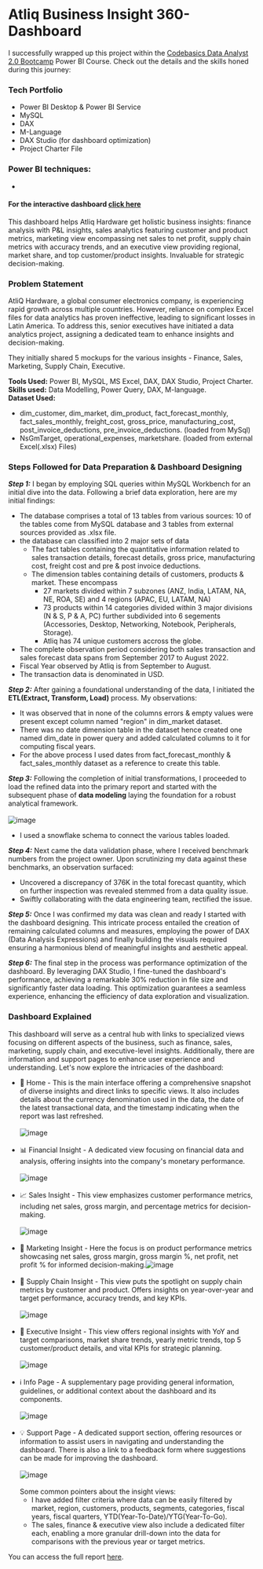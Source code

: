 # Atliq Business Insight 360-Dashboard

I successfully wrapped up this project within the [Codebasics Data Analyst 2.0 Bootcamp](https://codebasics.io/bootcamps/data-analytics-bootcamp-with-practical-job-assistance) Power BI Course. Check out the details and the skills honed during this journey:

### Tech Portfolio
- Power BI Desktop & Power BI Service
- MySQL
- DAX
- M-Language
- DAX Studio (for dashboard optimization)
- Project Charter File

### Power BI techniques:
   - 


#### For the interactive dashboard [click here](https://shorturl.at/alsyB)

This dashboard helps Atliq Hardware get holistic business insights: finance analysis with P&L insights, sales analytics featuring customer and product metrics, marketing view encompassing net sales to net profit, supply chain metrics with accuracy trends, and an executive view providing regional, market share, and top customer/product insights. Invaluable for strategic decision-making.

### Problem Statement

AtliQ Hardware, a global consumer electronics company, is experiencing rapid growth across multiple countries. However, reliance on complex Excel files for data analytics has proven ineffective, leading to significant losses in Latin America. To address this, senior executives have initiated a data analytics project, assigning a dedicated team to enhance insights and decision-making. 

They initially shared 5 mockups for the various insights - Finance, Sales, Marketing, Supply Chain, Executive.

**Tools Used:** Power BI, MySQL, MS Excel, DAX, DAX Studio, Project Charter.<br>
**Skills used:** Data Modelling, Power Query, DAX, M-language.<br>
**Dataset Used:**
- dim_customer, dim_market, dim_product, fact_forecast_monthly, fact_sales_monthly, freight_cost, gross_price, manufacturing_cost, post_invoice_deductions, pre_invoice_deductions. (loaded from MySql)
- NsGmTarget, operational_expenses, marketshare. (loaded from external Excel(.xlsx) Files)

### Steps Followed for Data Preparation & Dashboard Designing

***Step 1:*** I began by employing SQL queries within MySQL Workbench for an initial dive into the data. Following a brief data exploration, here are my initial findings:
   - The database comprises a total of 13 tables from various sources: 10 of the tables come from MySQL database and 3 tables from external sources provided as .xlsx file. 
   - the database can classified into 2 major sets of data
       - The fact tables containing the quantitative information related to sales transaction details, forecast details, gross price, manufacturing cost, freight cost and pre & post invoice deductions.
       - The dimension tables containing details of customers, products & market. These encompass
           - 27 markets divided within 7 subzones (ANZ, India, LATAM, NA, NE, ROA, SE) and 4 regions (APAC, EU, LATAM, NA)
           - 73 products within 14 categories divided within 3 major divisions (N & S, P & A, PC) further subdivided into 6 segements (Accessories, Desktop, Networking, Notebook, Peripherals, Storage).
           - Atliq has 74 unique customers accross the globe.<br>
   - The complete observation period considering both sales transaction and sales forecast data spans from September 2017 to August 2022.
   - Fiscal Year observed by Atliq is from September to August.
   - The transaction data is denominated in USD.

***Step 2:*** After gaining a foundational understanding of the data, I initiated the **ETL(Extract, Transform, Load)** process. My observations:
   - It was observed that in none of the columns errors & empty values were present except column named "region" in dim_market dataset.
   - There was no date dimension table in the dataset hence created one named dim_date in power query and added calculated columns to it for computing fiscal years.
   - For the above process I used dates from  fact_forecast_monthly & fact_sales_monthly dataset as a reference to create this table.


***Step 3:*** Following the completion of initial transformations, I proceeded to load the refined data into the primary report and started with the subsequent phase of **data modeling** laying the foundation for a robust analytical framework.<br><br>
 ![image](https://github.com/hem1507/PBI-Business-Insight-360-Dashboard/assets/147921071/c5f30d41-cbdf-42f6-a019-3c27fad4c2fe)
   - I used a snowflake schema to connect the various tables loaded.

***Step 4:*** Next came the data validation phase, where I received benchmark numbers from the project owner. Upon scrutinizing my data against these benchmarks, an observation surfaced:
   - Uncovered a discrepancy of 376K in the total forecast quantity, which on further inspection was revealed stemmed from a data quality issue.
   - Swiftly collaborating with the data engineering team, rectified the issue.

***Step 5:*** Once I was confirmed my data was clean and ready I started with the dashboard designing. This intricate process entailed the creation of remaining calculated columns and measures, employing the power of DAX (Data Analysis Expressions) and finally building the visuals required ensuring a harmonious blend of meaningful insights and aesthetic appeal.

***Step 6:*** The final step in the process was performance optimization of the dashboard. By leveraging DAX Studio, I fine-tuned the dashboard's performance, achieving a remarkable 30% reduction in file size and significantly faster data loading. This optimization guarantees a seamless experience, enhancing the efficiency of data exploration and visualization.

### Dashboard Explained

This dashboard will serve as a central hub with links to specialized views focusing on different aspects of the business, such as finance, sales, marketing, supply chain, and executive-level insights. Additionally, there are information and support pages to enhance user experience and understanding. Let's now explore the intricacies of the dashboard:

- 🏡 Home - This is the main interface offering a comprehensive snapshot of diverse insights and direct links to specific views. It also includes details about the currency denomination used in the data, the date of the latest transactional data, and the timestamp indicating when the report was last refreshed.<br><br>![image](https://github.com/hem1507/PBI-Business-Insight-360-Dashboard/assets/147921071/adb792f6-918a-4e23-8286-a5e4d8127fe9)<br><br>
- 📊 Financial Insight - A dedicated view focusing on financial data and analysis, offering insights into the company's monetary performance.<br><br> ![image](https://github.com/hem1507/PBI-Business-Insight-360-Dashboard/assets/147921071/b05c2474-c8e7-430d-b2a1-383545ec5142)<br><br>
- 📈 Sales Insight - This view emphasizes customer performance metrics, including net sales, gross margin, and percentage metrics for decision-making.<br><br>![image](https://github.com/hem1507/PBI-Business-Insight-360-Dashboard/assets/147921071/ffa47a6c-d8d0-47ee-aedb-8cfd26508950)<br><br>
- 🎯 Marketing Insight - Here the focus is on product performance metrics showcasing net sales, gross margin, gross margin %, net profit, net profit % for informed decision-making.![image](https://github.com/hem1507/PBI-Business-Insight-360-Dashboard/assets/147921071/f96a981c-360a-41cb-a691-bf14f79db547)<br><br>
- 🔄 Supply Chain Insight - This view puts the spotlight on supply chain metrics by customer and product. Offers insights on year-over-year and target performance, accuracy trends, and key KPIs.<br><br>
    ![image](https://github.com/hem1507/PBI-Business-Insight-360-Dashboard/assets/147921071/8abd7f07-20fa-4650-b83c-7d59625f9432)<br><br>
- 👔 Executive Insight - This view offers regional insights with YoY and target comparisons, market share trends, yearly metric trends, top 5 customer/product details, and vital KPIs for strategic planning.<br><br>
    ![image](https://github.com/hem1507/PBI-Business-Insight-360-Dashboard/assets/147921071/467b1c9c-8a4d-4b8a-977f-805a3d413f3c)<br><br>
- ℹ️ Info Page - A supplementary page providing general information, guidelines, or additional context about the dashboard and its components.<br><br>
    ![image](https://github.com/hem1507/PBI-Business-Insight-360-Dashboard/assets/147921071/3abe16b0-9c9d-4e79-b814-c8b9a713e257)<br><br>
- 💡 Support Page - A dedicated support section, offering resources or information to assist users in navigating and understanding the dashboard. There is also a link to a feedback form where suggestions can be made for improving the dashboard.<br><br>
    ![image](https://github.com/hem1507/PBI-Business-Insight-360-Dashboard/assets/147921071/5caeca5e-ff99-4529-a72a-af6fd50fbaef)<br><br>
Some common pointers about the insight views:
   - I have added filter criteria where data can be easily filtered by market, region, customers, products, segments, categories, fiscal years, fiscal quarters, YTD(Year-To-Date)/YTG(Year-To-Go).
   - The sales, finance & executive view also include a dedicated filter each, enabling a more granular drill-down into the data for comparisons with the previous year or target metrics.

You can access the full report [here](https://shorturl.at/eAS48).



